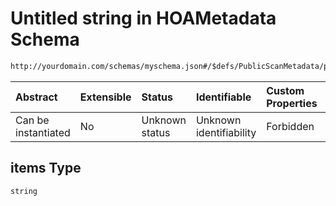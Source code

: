 # Untitled string in HOAMetadata Schema

```txt
http://yourdomain.com/schemas/myschema.json#/$defs/PublicScanMetadata/properties/filters/anyOf/0/items
```

| Abstract            | Extensible | Status         | Identifiable            | Custom Properties | Additional Properties | Access Restrictions | Defined In                                                                   |
| :------------------ | :--------- | :------------- | :---------------------- | :---------------- | :-------------------- | :------------------ | :--------------------------------------------------------------------------- |
| Can be instantiated | No         | Unknown status | Unknown identifiability | Forbidden         | Allowed               | none                | [metadata-schema.json\*](../out/metadata-schema.json "open original schema") |

## items Type

`string`

